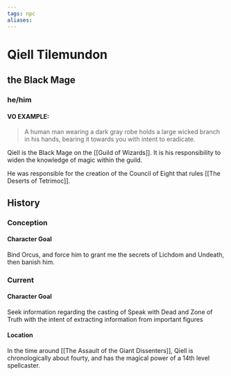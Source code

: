 ```yaml
---
tags: npc
aliases:
---
```

# Qiell Tilemundon
## the Black Mage
### he/him
#### VO EXAMPLE: 

> A human man wearing a dark gray robe holds a large wicked branch in his hands, bearing it towards you with intent to eradicate.

Qiell is the Black Mage on the [[Guild of Wizards]]. It is his responsibility to widen the knowledge of magic within the guild.

He was responsible for the creation of the Council of Eight that rules [[The Deserts of Tetrimoc]].

## History
### Conception
#### Character Goal
Bind Orcus, and force him to grant me the secrets of Lichdom and Undeath, then banish him. 
### Current
#### Character Goal
Seek information regarding the casting of Speak with Dead and Zone of Truth with the intent of extracting information from important figures

#### Location

In the time around [[The Assault of the Giant Dissenters]], Qiell is chronologically about fourty, and has the magical power of a 14th level spellcaster.